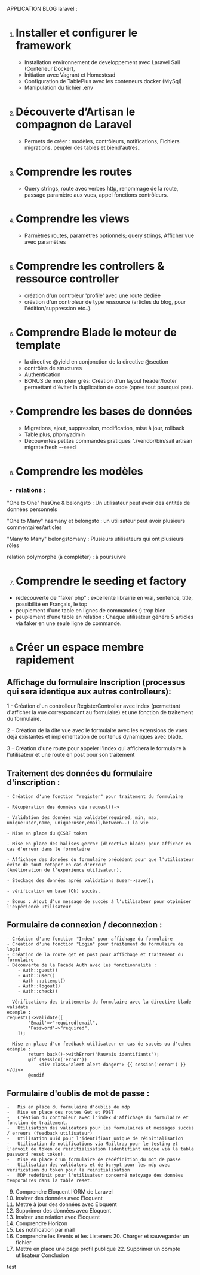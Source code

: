 APPLICATION BLOG laravel : 
1. # Installer et configurer le framework
    - Installation environnement de developpement avec Laravel Sail  (Conteneur Docker),
    - Initiation avec Vagrant et Homestead
    - Configuration de TablePlus avec les conteneurs docker (MySql)
    - Manipulation du fichier .env

3. # Découverte d’Artisan le compagnon de Laravel
    - Permets de créer :
    modèles, contrôleurs, notifications, Fichiers migrations, peupler des tables et biend'autres..

4. # Comprendre les routes
    - Query strings, route avec verbes http, renommage de la route, passage paramètre aux vues, appel fonctions contrôleurs.

5. # Comprendre les views
    - Parmètres routes, paramètres optionnels; query strings, Afficher vue avec paramètres

6. # Comprendre les controllers & ressource controller
    - création d'un controleur 'profile' avec une route dédiée
    - création d'un controleur de type ressource (articles du blog, pour l'édition/suppression etc..).

7. # Comprendre Blade le moteur de template
    - la directive @yield en conjonction de la directive @section
    - contrôles de structures
    - Authentication
    - BONUS de mon plein grés: Création d'un layout header/footer permettant d'éviter la duplication de code (apres tout pourquoi pas).

8. # Comprendre les bases de données
    - Migrations, ajout, suppression, modification, mise à jour, rollback
    - Table plus, phpmyadmin
    - Découvertes petites commandes pratiques "./vendor/bin/sail artisan migrate:fresh --seed

9. # Comprendre les modèles

- ### relations :
"One to One" hasOne & belongsto : Un utilisateur peut avoir des entités de données personnels

"One to Many" hasmany et belongsto : un utilisateur peut avoir plusieurs commentaires/articles

"Many to Many" belongstomany : Plusieurs utilisateurs qui ont plusieurs rôles

relation polymorphe (à complèter) : à poursuivre

7. # Comprendre le seeding et factory

- redecouverte de "faker php" : excellente librairie en vrai, sentence, title, possibilité en Français, le top
- peuplement d'une table en lignes de commandes :) trop bien
- peuplement d'une table en relation : Chaque utilisateur génére 5 articles via faker en une seule ligne de commande.

8. #  Créer un espace membre rapidement

## Affichage du formulaire Inscription (processus qui sera identique aux autres controlleurs): 

1 - Création d'un controlleur RegisterController avec index (permettant d'afficher la vue correspondant au formulaire) et une fonction de traitement du formulaire.

2 - Création de la dite vue avec le formulaire avec les extensions de vues dejà existantes et implèmentation de contenus dynamiques avec blade.

3 - Création d'une route pour appeler l'index qui affichera le formulaire à l'utilisateur et une route en post pour son traitement

## Traitement des données du formulaire d'inscription  : 

    - Création d'une fonction "register" pour traitement du formulaire

    - Récupération des données via request()->

    - Validation des données via validate(required, min, max, unique:user,name, unique:user,email,between..) la vie

    - Mise en place du @CSRF token

    - Mise en place des balises @error (directive blade) pour afficher en cas d'erreur dans le formulaire

    - Affichage des données du formulaire précédent pour que l'utilisateur évite de tout retaper en cas d'erreur
    (Amélioration de l'expérience utilisateur).

    - Stockage des données aprés validations $user->save();

    - vérification en base (Ok) succès.

    - Bonus : Ajout d'un message de succès à l'utilisateur pour otpimiser l'expérience utilisateur

## Formulaire de connexion / deconnexion  : 

    - Création d'une fonction "Index" pour affichage du formulaire
    - Création d'une fonction "Login" pour traitement du formulaire de login
    - Création de la route get et post pour affichage et traitement du formulaire
    - Découverte de la Facade Auth avec les fonctionnalité :
        - Auth::guest()
        - Auth::user()
        - Auth ::attempt()
        - Auth::logout()
        - Auth::check()

    - Vérifications des traitements du formulaire avec la directive blade validate       
    exemple : 
    request()->validate([
            'Email'=>"required|email",
            'Password'=>"required",
        ]);

    - Mise en place d'un feedback utilisateur en cas de succès ou d'echec
    exemple : 
            return back()->withError("Mauvais identifiants");
            @if (session('error'))
                <div class="alert alert-danger"> {{ session('error') }}  </div>
            @endif
            
## Formulaire d'oublis de mot de passe  : 
    -   Mis en place du formulaire d'oublis de mdp
    -   Mise en place des routes Get et POST
    -   Création du controleur avec l'index d'affichage du formulaire et fonction de traitement.
    -   Utilisation des validators pour les formulaires et messages succès / erreurs (feedback utilisateur)
    -   Utilisation uuid pour l'identifiant unique de réinitialisation
    -   Utilisation de notifications via Mailtrap pour le testing et l'envoit de token de réinitialisation (identifiant unique via la table password reset token).
    -   Mise en place d'un formulaire de rédéfinition du mot de passe
    -   Utilisation des validators et de bcrypt pour les mdp avec vérification du token pour la réinitialisation
    -   MDP redéfinit pour l'utilisateur concerné netoyage des données temporaires dans la table reset.

9. Comprendre Eloquent l’ORM de Laravel
10. Insérer des données avec Eloquent
14. Mettre à jour des données avec Eloquent
15. Supprimer des données avec Eloquent
16. Insérer une relation avec Eloquent
17. Comprendre Horizon
18. Les notification par mail
19. Comprendre les Events et les Listeners 20. Charger et sauvegarder un fichier
21. Mettre en place une page profil publique 22. Supprimer un compte utilisateur Conclusion

test